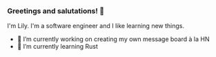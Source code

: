 ### Greetings and salutations! 👋

<!--
**lily-programs/lily-programs** is a ✨ _special_ ✨ repository because its `README.md` (this file) appears on your GitHub profile.

Here are some ideas to get you started:

- 🔭 I’m currently working on ...
- 🌱 I’m currently learning ...
- 👯 I’m looking to collaborate on ...
- 🤔 I’m looking for help with ...
- 💬 Ask me about ...
- 📫 How to reach me: ...
- 😄 Pronouns: ...
- ⚡ Fun fact: ...
-->

I'm Lily. I'm a software engineer and I like learning new things. 

- 🔭 I’m currently working on creating my own message board à la HN
- 🌱 I’m currently learning Rust
